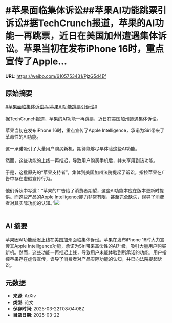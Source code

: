# #苹果面临集体诉讼##苹果AI功能跳票引诉讼#据TechCrunch报道，苹果的AI功能一再跳票，近日在美国加州遭遇集体诉讼。苹果当初在发布iPhone 16时，重点宣传了Apple...

**URL**: https://weibo.com/6105753431/PjzG5d4Ef

## 原始摘要

<a href="https://m.weibo.cn/search?containerid=231522type%3D1%26t%3D10%26q%3D%23%E8%8B%B9%E6%9E%9C%E9%9D%A2%E4%B8%B4%E9%9B%86%E4%BD%93%E8%AF%89%E8%AE%BC%23&amp;extparam=%23%E8%8B%B9%E6%9E%9C%E9%9D%A2%E4%B8%B4%E9%9B%86%E4%BD%93%E8%AF%89%E8%AE%BC%23" data-hide=""><span class="surl-text">#苹果面临集体诉讼#</span></a><a href="https://m.weibo.cn/search?containerid=231522type%3D1%26t%3D10%26q%3D%23%E8%8B%B9%E6%9E%9CAI%E5%8A%9F%E8%83%BD%E8%B7%B3%E7%A5%A8%E5%BC%95%E8%AF%89%E8%AE%BC%23&amp;extparam=%23%E8%8B%B9%E6%9E%9CAI%E5%8A%9F%E8%83%BD%E8%B7%B3%E7%A5%A8%E5%BC%95%E8%AF%89%E8%AE%BC%23" data-hide=""><span class="surl-text">#苹果AI功能跳票引诉讼#</span></a><br><br>据TechCrunch报道，苹果的AI功能一再跳票，近日在美国加州遭遇集体诉讼。<br><br>苹果当初在发布iPhone 16时，重点宣传了Apple Intelligence，承诺为Siri带来了革命性的AI功能。<br><br>这一承诺吸引了大量用户购买新机，期待能够尽早体验这些AI功能。<br><br>然而，这些功能的上线一再推迟，导致用户购买手机后，并未享用到该功能。<br><br>于是，这批原先的“苹果支持者”，集体到美国加州法院提起了诉讼，指控苹果在广告中存在虚假宣传行为。&nbsp;<br><br>他们诉状中写道：“苹果的广告给了消费者期望，这些AI功能本应在版本更新时提供。而这些产品的Apple Intelligence能力非常有限，甚至完全缺失，误导了消费者对其实际功能的认知。”<img style="" src="https://tvax2.sinaimg.cn/large/006Fd7o3gy1hzom4x0gl9j31kw11xtre.jpg" referrerpolicy="no-referrer"><br><br>

## AI 摘要

苹果因AI功能延迟上线在美国加州面临集体诉讼。苹果在发布iPhone 16时大力宣传其Apple Intelligence功能，承诺为Siri带来革命性的AI升级，吸引大量用户购买新机。然而，这些功能一再推迟上线，导致用户未能体验到所承诺的功能。用户指控苹果存在虚假宣传，误导了消费者对产品实际功能的认知，并已向法院提起诉讼。

## 元数据

- **来源**: ArXiv
- **类型**: 论文
- **保存时间**: 2025-03-22T08:04:08Z
- **目录日期**: 2025-03-22
